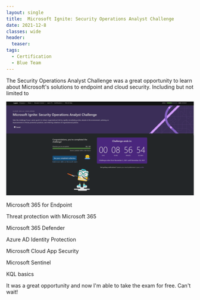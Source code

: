 ```yaml
---
layout: single
title:  Microsoft Ignite: Security Operations Analyst Challenge 
date: 2021-12-8
classes: wide
header:
  teaser:
tags:
  - Certification
  - Blue Team
--- 
```


The Security Operations Analyst Challenge was a great opportunity to learn about Microsoft's solutions to endpoint and cloud security.
Including but not limited to

 
![](/assets/images/ignite.png)

Microsoft 365 for Endpoint

Threat protection with Microsoft 365

Microsoft 365 Defender 

Azure AD Identity Protection

 Microsoft Cloud App Security 

Microsoft Sentinel 

KQL basics

 

It was a great opportunity and now I'm able to take the exam for free. Can't wait!  
